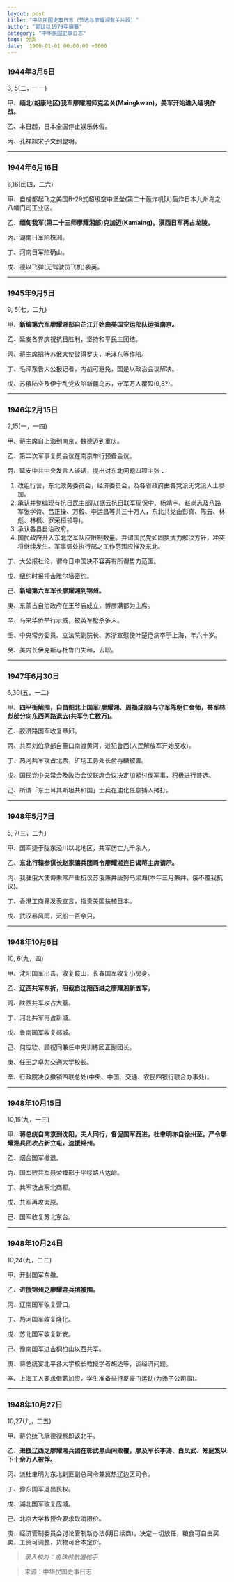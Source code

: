 ```yaml
---
layout: post
title: "中华民国史事日志（节选与廖耀湘有关片段）"
author: "郭廷以1979年编纂"
category: "中华民国史事日志"
tags: 分类
date:  1900-01-01 00:00:00 +0000
---
```



### 1944年3月5日

3, 5(二，一一)

甲、**缅北(胡康地区)我军廖耀湘师克孟关(Maingkwan)，美军开始进入缅境作战。**

乙、本日起，日本全国停止娱乐休假。

丙、孔祥熙宋子文到昆明。

---

### 1944年6月16日
6,16(闰四，二六)

甲、自成都起飞之美国B-29式超级空中堡垒(第二十轰炸机队)轰炸日本九州岛之八幡门司工业区。

乙、**缅甸我军(第二十三师廖耀湘部)克加迈(Kamaing)。滇西日军再占龙陵。**

丙、湖南日军陷株洲。

丁、河南日军陷确山。

戊、德以飞弹(无驾驶员飞机)袭英。

---

### 1945年9月5日
9, 5(七，二九)

甲、**新编第六军廖耀湘部自芷江开始由美国空运部队运抵南京。**

乙、延安各界庆祝抗日胜利，坚持和平民主团结。

丙、蒋主席招待苏俄大使彼得罗夫，毛泽东等作陪。

丁、毛泽东告大公报记者，内战可避免，国是以政治会议解决。

戊、苏俄陆空及伊宁乱党攻陷新疆乌苏，守军万人覆殁(9,8?)。

---

### 1946年2月15日
2,15(一，一四)

甲、蒋主席自上海到南京，魏德迈到重庆。

乙、第二次军事复员会议在南京举行预备会议。

丙、延安中共中央发言人谈话，提出对东北问题四项主张：
1. 改组行营，东北政务委员会，经济委员会，及各省政府由各党派无党派人士参加。
2. 承认并整编现有抗日民主部队(据云抗日联军周保中、杨靖宇、赵尚志及八路军张学诗、吕正操、万毅、李运昌等共三十万人，东北共党由彭真、陈云、林彪、林枫、罗荣桓领导)。
3. 承认各县自治政府。
4. 国民政府开入东北之军队应限制数量。并谓国民党如固执武力解决方针，冲突将继续发生。军事调处执行部之工作范围应推及东北。

丁、大公报社论，谓今日中国决不容再有所谓势力范围。

戊、纽约时报抨击雅尔塔密约。

己、**新编第六军军长廖耀湘到锦州。**

庚、东蒙古自治政府在王爷庙成立，博彦满都为主席。

辛、马来华侨举行示威，被英军枪杀多人。

壬、中央常务委员、立法院副院长、苏浙宣慰使叶楚伧病卒于上海，年六十岁。

癸、美内长伊克斯与杜鲁门失和，去职。

---

### 1947年6月30日
6,30(五，一二)

甲、**四平街解围，自昌图北上国军(廖耀湘、周福成部)与守军陈明仁会师，共军林彪部分向东西两路退去(共军伤亡数万)。**

乙、胶济路国军收复章邱。

丙、共军刘伯承部自董口南渡黄河，进犯鲁西(人民解放军开始反攻)。

丁、热河共军攻占北票，矿场工务处长俞再麟被害。

戊、国民党中央常会及政治会议联席会议决定加紧讨伐军事，积极进行普选。

己、所谓「东土耳其斯坦共和国」士兵在迪化任意捕人拷打。

---

### 1948年5月7日
5, 7(三，二九)

甲、国军捷于陇东泾川以北地区，共军伤亡九千余人。

乙、**东北行辕参谋长赵家骧兵团司令廖耀湘连日谒蒋主席请示。**

丙、我驻俄大使傅秉常严重抗议苏俄兼并唐努乌梁海(本年三月兼并，俄不覆我抗议)。

丁、香港工商界发表宣言，指责美国扶植日本。

戊、武汉暴风雨，沉船一百余只。

---

### 1948年10月6日
10, 6(九，四)

甲、沈阳国军出击，收复鞍山，长春国军收复小房身。

乙、**辽西共军东折，阻截自沈阳西进之廖耀湘新五军。**

丙、陕西共军攻占大荔。

丁、河北共军再占新城。

戊、鲁南国军收复郯城。

己、何应钦、顾祝同兼任中央训练团正副团长。

庚、任王之卓为交通大学校长。

辛、行政院决议撤销四联总处(中央、中国、交通、农民四银行联合办事处)。

---

### 1948年10月15日
10,15(九，一三)

甲、**蒋总统自南京到沈阳，夫人同行，督促国军西进，杜聿明亦自徐州至。严令廖耀湘兵团攻占新立屯，速援锦州。**

乙、烟台国军撤退。

丙、国军败共军聂荣臻部于平绥路八达岭。

丁、共军攻占察北商都。

戊、共军再攻太原。

己、国军收复苏北东台。

---

### 1948年10月24日
10,24(九，二二)

甲、开封国军东撤。

乙、**进援锦州之廖耀湘兵团被围。**

丙、辽南国军收复营口。

丁、热河国军收复隆化。

戊、苏北国军收复新安。

己、豫南国军进击桐柏山以西共军。

庚、蒋总统宴北平各大学校长教授学者胡适等，谈经济问题。

辛、上海工人要求借薪加资，学生准备举行反豪门运动(为扬子公司事)。

---

### 1948年10月27日
10,27(九，二五)

甲、蒋总统飞承德视察即返北平。

乙、**进援辽西之廖耀湘兵团在彰武黑山间败覆，廖及军长李涛、白凤武、郑庭笈以下十余万人被俘。**

丙、派杜聿明为东北剿匪副总司令兼冀热辽边区司令。

丁、豫东国军退出民权。

戊、湖北国军收复应城。

己、北京大学教授会要求取消限价。

庚、经济管制委员会讨论管制新办法(明日续商)，决定一切放任，粮食可自由买卖，工资可调整，货物可合本定价。


> *录入校对：鱼珠前航道舵手*

> 来源：中华民国史事日志